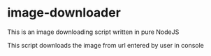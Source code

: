 # image-downloader
This is an image downloading script written in pure NodeJS

This script downloads the image from url entered by user in console
